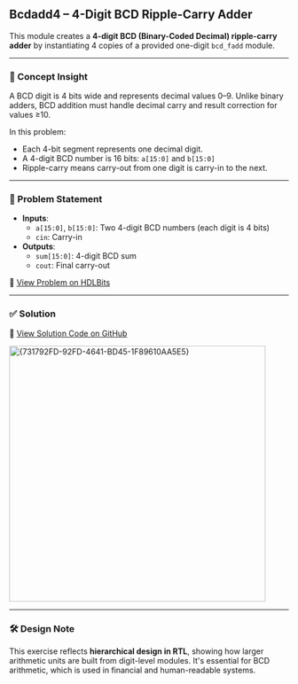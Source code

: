 ## Bcdadd4 – 4-Digit BCD Ripple-Carry Adder

This module creates a **4-digit BCD (Binary-Coded Decimal) ripple-carry adder** by instantiating 4 copies of a provided one-digit `bcd_fadd` module.

---

### 🧠 Concept Insight  
A BCD digit is 4 bits wide and represents decimal values 0–9. Unlike binary adders, BCD addition must handle decimal carry and result correction for values ≥10.

In this problem:
- Each 4-bit segment represents one decimal digit.
- A 4-digit BCD number is 16 bits: `a[15:0]` and `b[15:0]`
- Ripple-carry means carry-out from one digit is carry-in to the next.

---

### 📘 Problem Statement  
- **Inputs**:  
  - `a[15:0]`, `b[15:0]`: Two 4-digit BCD numbers (each digit is 4 bits)  
  - `cin`: Carry-in  
- **Outputs**:  
  - `sum[15:0]`: 4-digit BCD sum  
  - `cout`: Final carry-out  

🔗 [View Problem on HDLBits](https://hdlbits.01xz.net/wiki/Bcdadd4)

---

### ✅ Solution  
📄 [View Solution Code on GitHub](https://github.com/EswarAdithya011/HDLBits/blob/main/Problem%20Sets/2.%20Circuits/2.2%20Combinational%20Logic/Bcdadd4.v)

<img width="462" alt="{731792FD-92FD-4641-BD45-1F89610AA5E5}" src="https://github.com/user-attachments/assets/e06fd275-025e-46ba-aa2a-124425c5fe69" />

---

### 🛠 Design Note  
This exercise reflects **hierarchical design in RTL**, showing how larger arithmetic units are built from digit-level modules. It's essential for BCD arithmetic, which is used in financial and human-readable systems.
